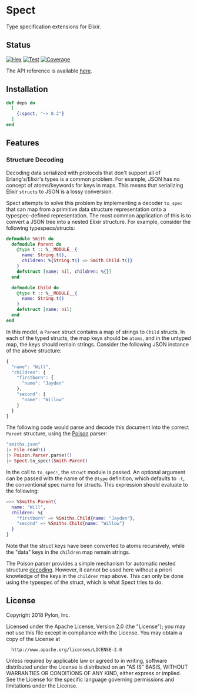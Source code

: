 # Spect

Type specification extensions for Elixir.

## Status
[![Hex](http://img.shields.io/hexpm/v/spect.svg?style=flat)](https://hex.pm/packages/spect)
[![Test](http://circleci-badges-max.herokuapp.com/img/pylon/spect?token=:circle-ci-token)](https://circleci.com/gh/pylon/spect)
[![Coverage](https://coveralls.io/repos/github/pylon/spect/badge.svg)](https://coveralls.io/github/pylon/spect)

The API reference is available [here](https://hexdocs.pm/spect/).

## Installation

```elixir
def deps do
  [
    {:spect, "~> 0.2"}
  ]
end
```

## Features

### Structure Decoding
Decoding data serialized with protocols that don't support all of
Erlang's/Elixir's types is a common problem. For example, JSON has no concept
of atoms/keywords for keys in maps. This means that serializing Elixir
`structs` to JSON is a lossy conversion.

Spect attempts to solve this problem by implementing a decoder `to_spec`
that can map from a primitive data structure representation onto a
typespec-defined representation. The most common application of this is to
convert a JSON tree into a nested Elixir structure. For example, consider
the following typespecs/structs:

```elixir
defmodule Smith do
  defmodule Parent do
    @type t :: %__MODULE__{
      name: String.t(),
      children: %{String.t() => Smith.Child.t()}
    }
    defstruct [name: nil, children: %{}]
  end

  defmodule Child do
    @type t :: %__MODULE__{
      name: String.t()
    }
    defstruct [name: nil]
  end
end
```

In this model, a `Parent` struct contains a map of strings to `Child`
structs. In each of the typed structs, the map keys should be `atoms`, and
in the untyped map, the keys should remain strings. Consider the following
JSON instance of the above structure:

```javascript
{
  "name": "Will",
  "children": {
    "firstborn": {
      "name": "Jayden"
    },
    "second": {
      "name": "Willow"
    }
  }
}
```

The following code would parse and decode this document into the correct
`Parent` structure, using the [Poison](https://github.com/devinus/poison)
parser:

```elixir
"smiths.json"
|> File.read!()
|> Poison.Parser.parse!()
|> Spect.to_spec!(Smith.Parent)
```

In the call to `to_spec!`, the `struct` module is passed. An optional
argument can be passed with the name of the `@type` definition, which defaults
to `:t`, the conventional spec name for structs. This expression should
evaluate to the following:

```elixir
>>> %Smiths.Parent{
  name: "Will",
  children: %{
    "firstborn" => %Smiths.Child{name: "Jayden"},
    "second" => %Smiths.Child{name: "Willow"}
  }
}
```

Note that the struct keys have been converted to atoms recursively, while the
"data" keys in the `children` map remain strings.

The Poison parser provides a simple mechanism for automatic nested structure
[decoding](https://github.com/devinus/poison#usage). However, it cannot be
used here without a priori knowledge of the keys in the `children` map
above. This can only be done using the typespec of the struct, which is what
Spect tries to do.

## License

Copyright 2018 Pylon, Inc.

  Licensed under the Apache License, Version 2.0 (the "License");
  you may not use this file except in compliance with the License.
  You may obtain a copy of the License at

      http://www.apache.org/licenses/LICENSE-2.0

  Unless required by applicable law or agreed to in writing, software
  distributed under the License is distributed on an "AS IS" BASIS,
  WITHOUT WARRANTIES OR CONDITIONS OF ANY KIND, either express or implied.
  See the License for the specific language governing permissions and
  limitations under the License.
